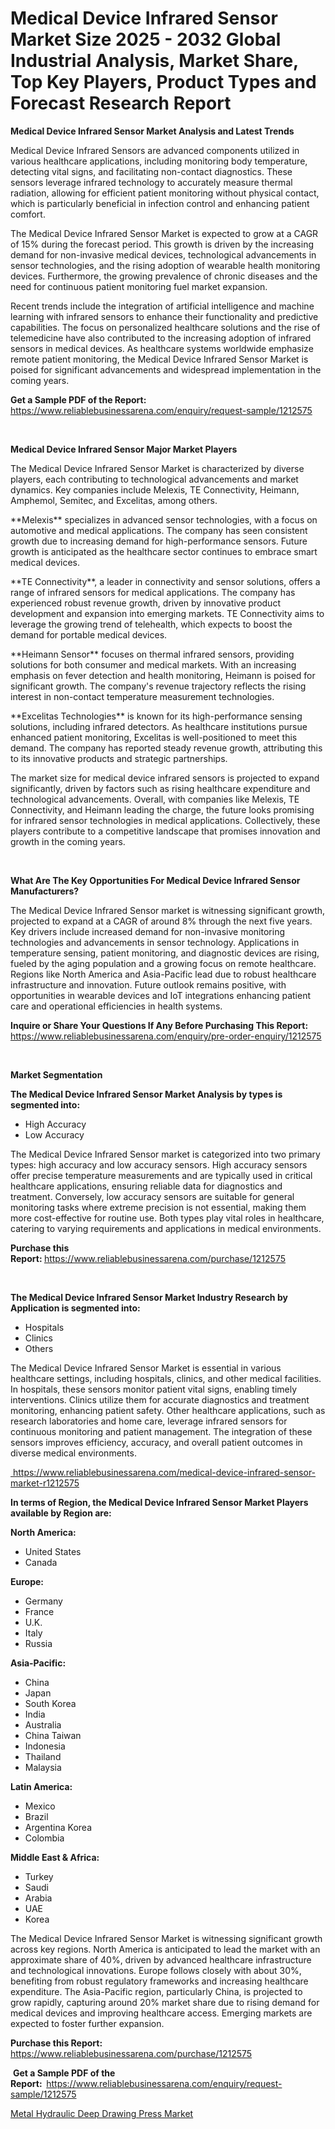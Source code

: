 <p><h1>Medical Device Infrared Sensor Market Size 2025 - 2032 Global Industrial Analysis, Market Share, Top Key Players, Product Types and Forecast Research Report</h1></p><p><strong>Medical Device Infrared Sensor Market Analysis and Latest Trends</strong></p>
<p><p>Medical Device Infrared Sensors are advanced components utilized in various healthcare applications, including monitoring body temperature, detecting vital signs, and facilitating non-contact diagnostics. These sensors leverage infrared technology to accurately measure thermal radiation, allowing for efficient patient monitoring without physical contact, which is particularly beneficial in infection control and enhancing patient comfort.</p><p>The Medical Device Infrared Sensor Market is expected to grow at a CAGR of 15% during the forecast period. This growth is driven by the increasing demand for non-invasive medical devices, technological advancements in sensor technologies, and the rising adoption of wearable health monitoring devices. Furthermore, the growing prevalence of chronic diseases and the need for continuous patient monitoring fuel market expansion. </p><p>Recent trends include the integration of artificial intelligence and machine learning with infrared sensors to enhance their functionality and predictive capabilities. The focus on personalized healthcare solutions and the rise of telemedicine have also contributed to the increasing adoption of infrared sensors in medical devices. As healthcare systems worldwide emphasize remote patient monitoring, the Medical Device Infrared Sensor Market is poised for significant advancements and widespread implementation in the coming years.</p></p>
<p><strong>Get a Sample PDF of the Report:&nbsp;</strong> <a href="https://www.reliablebusinessarena.com/enquiry/request-sample/1212575?utm_campaign=3173&utm_medium=2&utm_source=Github&utm_content=ia&utm_term=24032025&utm_id=medical-device-infrared-sensor">https://www.reliablebusinessarena.com/enquiry/request-sample/1212575</a></p>
<p>&nbsp;</p>
<p><strong>Medical Device Infrared Sensor Major Market Players</strong></p>
<p><p>The Medical Device Infrared Sensor Market is characterized by diverse players, each contributing to technological advancements and market dynamics. Key companies include Melexis, TE Connectivity, Heimann, Amphemol, Semitec, and Excelitas, among others.</p><p>**Melexis** specializes in advanced sensor technologies, with a focus on automotive and medical applications. The company has seen consistent growth due to increasing demand for high-performance sensors. Future growth is anticipated as the healthcare sector continues to embrace smart medical devices.</p><p>**TE Connectivity**, a leader in connectivity and sensor solutions, offers a range of infrared sensors for medical applications. The company has experienced robust revenue growth, driven by innovative product development and expansion into emerging markets. TE Connectivity aims to leverage the growing trend of telehealth, which expects to boost the demand for portable medical devices.</p><p>**Heimann Sensor** focuses on thermal infrared sensors, providing solutions for both consumer and medical markets. With an increasing emphasis on fever detection and health monitoring, Heimann is poised for significant growth. The company's revenue trajectory reflects the rising interest in non-contact temperature measurement technologies.</p><p>**Excelitas Technologies** is known for its high-performance sensing solutions, including infrared detectors. As healthcare institutions pursue enhanced patient monitoring, Excelitas is well-positioned to meet this demand. The company has reported steady revenue growth, attributing this to its innovative products and strategic partnerships.</p><p>The market size for medical device infrared sensors is projected to expand significantly, driven by factors such as rising healthcare expenditure and technological advancements. Overall, with companies like Melexis, TE Connectivity, and Heimann leading the charge, the future looks promising for infrared sensor technologies in medical applications. Collectively, these players contribute to a competitive landscape that promises innovation and growth in the coming years.</p></p>
<p>&nbsp;</p>
<p><strong>What Are The Key Opportunities For Medical Device Infrared Sensor Manufacturers?</strong></p>
<p><p>The Medical Device Infrared Sensor market is witnessing significant growth, projected to expand at a CAGR of around 8% through the next five years. Key drivers include increased demand for non-invasive monitoring technologies and advancements in sensor technology. Applications in temperature sensing, patient monitoring, and diagnostic devices are rising, fueled by the aging population and a growing focus on remote healthcare. Regions like North America and Asia-Pacific lead due to robust healthcare infrastructure and innovation. Future outlook remains positive, with opportunities in wearable devices and IoT integrations enhancing patient care and operational efficiencies in health systems.</p></p>
<p><strong>Inquire or Share Your Questions If Any Before Purchasing This Report:</strong> <a href="https://www.reliablebusinessarena.com/enquiry/pre-order-enquiry/1212575?utm_campaign=3173&utm_medium=2&utm_source=Github&utm_content=ia&utm_term=24032025&utm_id=medical-device-infrared-sensor">https://www.reliablebusinessarena.com/enquiry/pre-order-enquiry/1212575</a></p>
<p>&nbsp;</p>
<p><strong>Market Segmentation</strong></p>
<p><strong>The Medical Device Infrared Sensor Market Analysis by types is segmented into:</strong></p>
<p><ul><li>High Accuracy</li><li>Low Accuracy</li></ul></p>
<p><p>The Medical Device Infrared Sensor market is categorized into two primary types: high accuracy and low accuracy sensors. High accuracy sensors offer precise temperature measurements and are typically used in critical healthcare applications, ensuring reliable data for diagnostics and treatment. Conversely, low accuracy sensors are suitable for general monitoring tasks where extreme precision is not essential, making them more cost-effective for routine use. Both types play vital roles in healthcare, catering to varying requirements and applications in medical environments.</p></p>
<p><strong>Purchase this Report:&nbsp;</strong><a href="https://www.reliablebusinessarena.com/purchase/1212575?utm_campaign=3173&utm_medium=2&utm_source=Github&utm_content=ia&utm_term=24032025&utm_id=medical-device-infrared-sensor">https://www.reliablebusinessarena.com/purchase/1212575</a></p>
<p>&nbsp;</p>
<p><strong>The Medical Device Infrared Sensor Market Industry Research by Application is segmented into:</strong></p>
<p><ul><li>Hospitals</li><li>Clinics</li><li>Others</li></ul></p>
<p><p>The Medical Device Infrared Sensor Market is essential in various healthcare settings, including hospitals, clinics, and other medical facilities. In hospitals, these sensors monitor patient vital signs, enabling timely interventions. Clinics utilize them for accurate diagnostics and treatment monitoring, enhancing patient safety. Other healthcare applications, such as research laboratories and home care, leverage infrared sensors for continuous monitoring and patient management. The integration of these sensors improves efficiency, accuracy, and overall patient outcomes in diverse medical environments.</p></p>
<p><a href="https://www.reliablebusinessarena.com/medical-device-infrared-sensor-market-r1212575?utm_campaign=3173&utm_medium=2&utm_source=Github&utm_content=ia&utm_term=24032025&utm_id=medical-device-infrared-sensor">&nbsp;https://www.reliablebusinessarena.com/medical-device-infrared-sensor-market-r1212575</a></p>
<p><strong>In terms of Region, the Medical Device Infrared Sensor Market Players available by Region are:</strong></p>
<p>
    <p> <strong> North America: </strong>
        <ul>
            <li>United States</li>
            <li>Canada</li>
        </ul>
        </p> 
    <p> <strong> Europe: </strong>
        <ul>
            <li>Germany</li>
            <li>France</li>
            <li>U.K.</li>
            <li>Italy</li>
            <li>Russia</li>
        </ul>
        </p> 
    <p> <strong> Asia-Pacific: </strong>
        <ul>
            <li>China</li>
            <li>Japan</li>
            <li>South Korea</li>
            <li>India</li>
            <li>Australia</li>
            <li>China Taiwan</li>
            <li>Indonesia</li>
            <li>Thailand</li>
            <li>Malaysia</li>
        </ul>
        </p> 
    <p> <strong> Latin America: </strong>
        <ul>
            <li>Mexico</li>
            <li>Brazil</li>
            <li>Argentina Korea</li>
            <li>Colombia</li>
        </ul>
        </p> 
    <p> <strong> Middle East & Africa: </strong>
        <ul>
            <li>Turkey</li>
            <li>Saudi</li>
            <li>Arabia</li>
            <li>UAE</li>
            <li>Korea</li>
        </ul>
    </p>
    </p>
<p><p>The Medical Device Infrared Sensor Market is witnessing significant growth across key regions. North America is anticipated to lead the market with an approximate share of 40%, driven by advanced healthcare infrastructure and technological innovations. Europe follows closely with about 30%, benefiting from robust regulatory frameworks and increasing healthcare expenditure. The Asia-Pacific region, particularly China, is projected to grow rapidly, capturing around 20% market share due to rising demand for medical devices and improving healthcare access. Emerging markets are expected to foster further expansion.</p></p>
<p><strong>Purchase this Report: </strong><a href="https://www.reliablebusinessarena.com/purchase/1212575?utm_campaign=3173&utm_medium=2&utm_source=Github&utm_content=ia&utm_term=24032025&utm_id=medical-device-infrared-sensor">https://www.reliablebusinessarena.com/purchase/1212575</a></p>
<p>&nbsp;<strong>Get a Sample PDF of the Report:&nbsp;&nbsp;</strong><a href="https://www.reliablebusinessarena.com/enquiry/request-sample/1212575?utm_campaign=3173&utm_medium=2&utm_source=Github&utm_content=ia&utm_term=24032025&utm_id=medical-device-infrared-sensor">https://www.reliablebusinessarena.com/enquiry/request-sample/1212575</a></p>
<p><strong></strong></p>
<p><p><a href="https://github.com/dukerghostki/Market-Research-Report-List-1/blob/main/metal-hydraulic-deep-drawing-press-market.md?utm_campaign=3173&utm_medium=2&utm_source=Github&utm_content=ia&utm_term=24032025&utm_id=medical-device-infrared-sensor">Metal Hydraulic Deep Drawing Press Market</a></p></p>